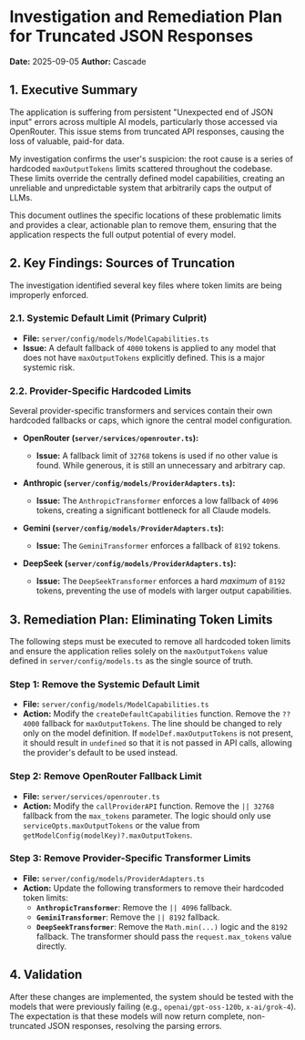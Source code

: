 # Investigation and Remediation Plan for Truncated JSON Responses

**Date:** 2025-09-05
**Author:** Cascade

## 1. Executive Summary

The application is suffering from persistent "Unexpected end of JSON input" errors across multiple AI models, particularly those accessed via OpenRouter. This issue stems from truncated API responses, causing the loss of valuable, paid-for data. 

My investigation confirms the user's suspicion: the root cause is a series of hardcoded `maxOutputTokens` limits scattered throughout the codebase. These limits override the centrally defined model capabilities, creating an unreliable and unpredictable system that arbitrarily caps the output of LLMs. 

This document outlines the specific locations of these problematic limits and provides a clear, actionable plan to remove them, ensuring that the application respects the full output potential of every model.

## 2. Key Findings: Sources of Truncation

The investigation identified several key files where token limits are being improperly enforced.

### 2.1. Systemic Default Limit (Primary Culprit)
- **File:** `server/config/models/ModelCapabilities.ts`
- **Issue:** A default fallback of `4000` tokens is applied to any model that does not have `maxOutputTokens` explicitly defined. This is a major systemic risk.

### 2.2. Provider-Specific Hardcoded Limits
Several provider-specific transformers and services contain their own hardcoded fallbacks or caps, which ignore the central model configuration.

- **OpenRouter (`server/services/openrouter.ts`):**
  - **Issue:** A fallback limit of `32768` tokens is used if no other value is found. While generous, it is still an unnecessary and arbitrary cap.

- **Anthropic (`server/config/models/ProviderAdapters.ts`):**
  - **Issue:** The `AnthropicTransformer` enforces a low fallback of `4096` tokens, creating a significant bottleneck for all Claude models.

- **Gemini (`server/config/models/ProviderAdapters.ts`):**
  - **Issue:** The `GeminiTransformer` enforces a fallback of `8192` tokens.

- **DeepSeek (`server/config/models/ProviderAdapters.ts`):**
  - **Issue:** The `DeepSeekTransformer` enforces a hard *maximum* of `8192` tokens, preventing the use of models with larger output capabilities.

## 3. Remediation Plan: Eliminating Token Limits

The following steps must be executed to remove all hardcoded token limits and ensure the application relies solely on the `maxOutputTokens` value defined in `server/config/models.ts` as the single source of truth.

### Step 1: Remove the Systemic Default Limit
- **File:** `server/config/models/ModelCapabilities.ts`
- **Action:** Modify the `createDefaultCapabilities` function. Remove the `?? 4000` fallback for `maxOutputTokens`. The line should be changed to rely only on the model definition. If `modelDef.maxOutputTokens` is not present, it should result in `undefined` so that it is not passed in API calls, allowing the provider's default to be used instead.

### Step 2: Remove OpenRouter Fallback Limit
- **File:** `server/services/openrouter.ts`
- **Action:** Modify the `callProviderAPI` function. Remove the `|| 32768` fallback from the `max_tokens` parameter. The logic should only use `serviceOpts.maxOutputTokens` or the value from `getModelConfig(modelKey)?.maxOutputTokens`.

### Step 3: Remove Provider-Specific Transformer Limits
- **File:** `server/config/models/ProviderAdapters.ts`
- **Action:** Update the following transformers to remove their hardcoded token limits:
  - **`AnthropicTransformer`**: Remove the `|| 4096` fallback.
  - **`GeminiTransformer`**: Remove the `|| 8192` fallback.
  - **`DeepSeekTransformer`**: Remove the `Math.min(...)` logic and the `8192` fallback. The transformer should pass the `request.max_tokens` value directly.

## 4. Validation

After these changes are implemented, the system should be tested with the models that were previously failing (e.g., `openai/gpt-oss-120b`, `x-ai/grok-4`). The expectation is that these models will now return complete, non-truncated JSON responses, resolving the parsing errors.
